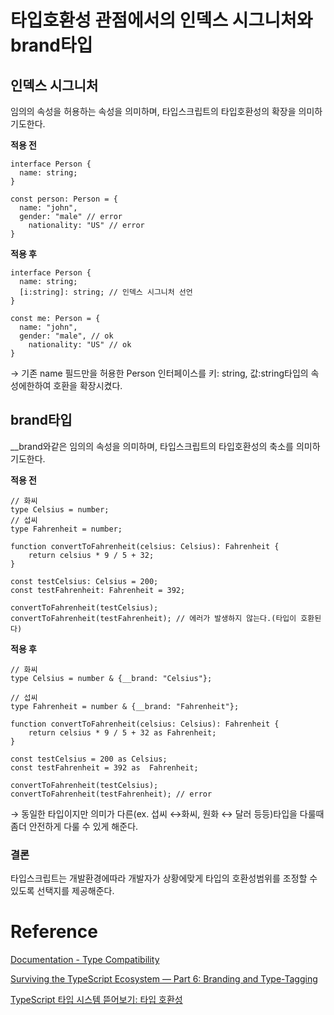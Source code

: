 # 타입호환성 관점에서의 인덱스 시그니처와 brand타입
## 인덱스 시그니처

임의의 속성을 허용하는 속성을 의미하며, 타입스크립트의 타입호환성의 확장을 의미하기도한다.

**적용 전**

```tsx
interface Person {
  name: string;
}

const person: Person = {
  name: "john",
  gender: "male" // error
	nationality: "US" // error
}
```

**적용 후**

```tsx
interface Person {
  name: string;
  [i:string]: string; // 인덱스 시그니처 선언
}

const me: Person = {
  name: "john",
  gender: "male", // ok
	nationality: "US" // ok
}
```

→ 기존 name 필드만을 허용한 Person 인터페이스를 키: string, 값:string타입의 속성에한하여 호환을 확장시켰다. 

## **brand타입**

__brand와같은 임의의 속성을 의미하며, 타입스크립트의 타입호환성의 축소를 의미하기도한다.

**적용 전**

```tsx
// 화씨
type Celsius = number;
// 섭씨
type Fahrenheit = number;

function convertToFahrenheit(celsius: Celsius): Fahrenheit {
    return celsius * 9 / 5 + 32;
}

const testCelsius: Celsius = 200;
const testFahrenheit: Fahrenheit = 392;

convertToFahrenheit(testCelsius);
convertToFahrenheit(testFahrenheit); // 에러가 발생하지 않는다.(타입이 호환된다)
```

**적용 후**

```tsx
// 화씨
type Celsius = number & {__brand: "Celsius"}; 

// 섭씨
type Fahrenheit = number & {__brand: "Fahrenheit"};

function convertToFahrenheit(celsius: Celsius): Fahrenheit {
    return celsius * 9 / 5 + 32 as Fahrenheit;
}

const testCelsius = 200 as Celsius;
const testFahrenheit = 392 as  Fahrenheit;

convertToFahrenheit(testCelsius);
convertToFahrenheit(testFahrenheit); // error
```

→ 동일한 타입이지만 의미가 다른(ex. 섭씨 ↔화씨, 원화 ↔ 달러 등등)타입을 다룰때 좀더 안전하게 다룰 수 있게 해준다.

### 결론

타입스크립트는 개발환경에따라 개발자가 상황에맞게 타입의 호환성범위를 조정할 수 있도록 선택지를 제공해준다.

# Reference

[Documentation - Type Compatibility](https://www.typescriptlang.org/ko/docs/handbook/type-compatibility.html)

[Surviving the TypeScript Ecosystem — Part 6: Branding and Type-Tagging](https://medium.com/@KevinBGreene/surviving-the-typescript-ecosystem-branding-and-type-tagging-6cf6e516523d)

[TypeScript 타입 시스템 뜯어보기: 타입 호환성](https://toss.tech/article/typescript-type-compatibility)